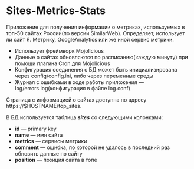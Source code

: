 Sites-Metrics-Stats
============================

Приложение для получения информации о метриках, используемых в топ-50 сайтах России(по версии SimilarWeb).
Определяет, использует ли сайт Я. Метрику, GoogleAnalytics или же иной сервис метрики.

* Использует фреймворк Mojolicious
* Данные о сайтах обновляются по расписанию(каждую минуту) при помощи плагина Cron для Mojolicious
* Конфигурация соединения с БД может быть инициализирована через config/config.ini, либо через переменные среды
* Журнал с ошибками в ходе работы приложения — log/errors.log(конфигурация в файле log.conf)

Страница с информацией о сайтах доступна по адресу https://$HOSTNAME/top_sites.

В БД используется таблица ***sites*** со следующими колонками:

* **id** — primary key
* **name** — имя сайта
* **metrics** — сервисы метрики
* **comment** — ошибка, по которой не удалось в последний раз обновить данные по сайту
* **position** — позиция сайта в топе

